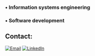 ### • Information systems engineering
### • Software development


## Contact:
[![Email](https://img.shields.io/badge/valentinolopezbruno@gmail.com-email_-D14836?style=for-the-badge&logo=gmail&logoColor=white&labelColor=101010)](valentinolopezbruno@gmail.com)
[![LinkedIn](https://img.shields.io/badge/LinkedIn-Valentino_Lopez-0077B5?style=for-the-badge&logo=linkedin&logoColor=white&labelColor=101010)](https://www.linkedin.com/in/valentinolopezbruno/)


